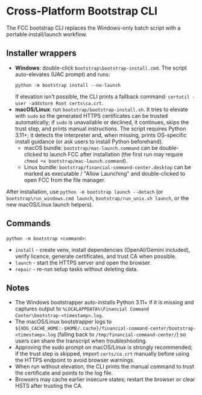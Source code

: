# Cross-Platform Bootstrap CLI

The FCC bootstrap CLI replaces the Windows-only batch script with a
portable install/launch workflow.

## Installer wrappers

- **Windows**: double-click `bootstrap\bootstrap-install.cmd`. The script
  auto-elevates (UAC prompt) and runs:
  ```
  python -m bootstrap install --no-launch
  ```
  If elevation isn't possible, the CLI prints a fallback command:
  `certutil -user -addstore Root certs\ca.crt`.
- **macOS/Linux**: run `bootstrap/bootstrap-install.sh`. It tries to
  elevate with `sudo` so the generated HTTPS certificates can be trusted
  automatically; if `sudo` is unavailable or declined, it continues,
  skips the trust step, and prints manual instructions. The script
  requires Python 3.11+; it detects the interpreter and, when missing,
  prints OS-specific install guidance (or ask users to install Python
  beforehand).
  - macOS bundle: `bootstrap/mac-launch.command` can be double-clicked to
    launch FCC after installation (the first run may require `chmod +x
    bootstrap/mac-launch.command`).
  - Linux bundle: `bootstrap/financial-command-center.desktop` can be
    marked as executable / "Allow Launching" and double-clicked to open
    FCC from the file manager.

After installation, use `python -m bootstrap launch --detach` (or
`bootstrap\run_windows.cmd launch`, `bootstrap/run_unix.sh launch`, or
the new macOS/Linux launch helpers).

## Commands

`python -m bootstrap <command>`:

- `install` - create venv, install dependencies (OpenAI/Gemini included),
  verify licence, generate certificates, and trust CA when possible.
- `launch` - start the HTTPS server and open the browser.
- `repair` - re-run setup tasks without deleting data.

## Notes

- The Windows bootstrapper auto-installs Python 3.11+ if it is missing
  and captures output to `%LOCALAPPDATA%\Financial Command
  Center\bootstrap-<timestamp>.log`.
- The macOS/Linux bootstrapper logs to
  `${XDG_CACHE_HOME:-$HOME/.cache}/financial-command-center/bootstrap-<timestamp>.log`
  (falling back to `/tmp/financial-command-center/`) so users can share
  the transcript when troubleshooting.
- Approving the sudo prompt on macOS/Linux is strongly recommended; if
  the trust step is skipped, import `certs/ca.crt` manually before using
  the HTTPS endpoint to avoid browser warnings.
- When run without elevation, the CLI prints the manual command to trust
  the certificate and points to the log file.
- Browsers may cache earlier insecure states; restart the browser or
  clear HSTS after trusting the CA.
